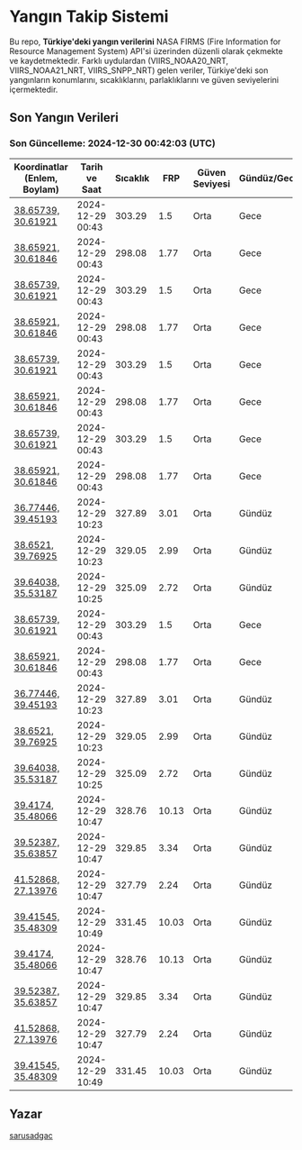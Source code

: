 # Yangın Takip Sistemi

Bu repo, **Türkiye'deki yangın verilerini** NASA FIRMS (Fire Information for Resource Management System) API'si üzerinden düzenli olarak çekmekte ve kaydetmektedir. Farklı uydulardan (VIIRS_NOAA20_NRT, VIIRS_NOAA21_NRT, VIIRS_SNPP_NRT) gelen veriler, Türkiye'deki son yangınların konumlarını, sıcaklıklarını, parlaklıklarını ve güven seviyelerini içermektedir.

## Son Yangın Verileri
### Son Güncelleme: 2024-12-30 00:42:03 (UTC)

| Koordinatlar (Enlem, Boylam) | Tarih ve Saat | Sıcaklık | FRP | Güven Seviyesi | Gündüz/Gece |
|-----------------------------|----------------|----------|-----|----------------|-------------|
| [38.65739, 30.61921](https://www.google.com/maps?q=38.65739,30.61921) | 2024-12-29 00:43 | 303.29 | 1.5 | Orta | Gece |
| [38.65921, 30.61846](https://www.google.com/maps?q=38.65921,30.61846) | 2024-12-29 00:43 | 298.08 | 1.77 | Orta | Gece |
| [38.65739, 30.61921](https://www.google.com/maps?q=38.65739,30.61921) | 2024-12-29 00:43 | 303.29 | 1.5 | Orta | Gece |
| [38.65921, 30.61846](https://www.google.com/maps?q=38.65921,30.61846) | 2024-12-29 00:43 | 298.08 | 1.77 | Orta | Gece |
| [38.65739, 30.61921](https://www.google.com/maps?q=38.65739,30.61921) | 2024-12-29 00:43 | 303.29 | 1.5 | Orta | Gece |
| [38.65921, 30.61846](https://www.google.com/maps?q=38.65921,30.61846) | 2024-12-29 00:43 | 298.08 | 1.77 | Orta | Gece |
| [38.65739, 30.61921](https://www.google.com/maps?q=38.65739,30.61921) | 2024-12-29 00:43 | 303.29 | 1.5 | Orta | Gece |
| [38.65921, 30.61846](https://www.google.com/maps?q=38.65921,30.61846) | 2024-12-29 00:43 | 298.08 | 1.77 | Orta | Gece |
| [36.77446, 39.45193](https://www.google.com/maps?q=36.77446,39.45193) | 2024-12-29 10:23 | 327.89 | 3.01 | Orta | Gündüz |
| [38.6521, 39.76925](https://www.google.com/maps?q=38.6521,39.76925) | 2024-12-29 10:23 | 329.05 | 2.99 | Orta | Gündüz |
| [39.64038, 35.53187](https://www.google.com/maps?q=39.64038,35.53187) | 2024-12-29 10:25 | 325.09 | 2.72 | Orta | Gündüz |
| [38.65739, 30.61921](https://www.google.com/maps?q=38.65739,30.61921) | 2024-12-29 00:43 | 303.29 | 1.5 | Orta | Gece |
| [38.65921, 30.61846](https://www.google.com/maps?q=38.65921,30.61846) | 2024-12-29 00:43 | 298.08 | 1.77 | Orta | Gece |
| [36.77446, 39.45193](https://www.google.com/maps?q=36.77446,39.45193) | 2024-12-29 10:23 | 327.89 | 3.01 | Orta | Gündüz |
| [38.6521, 39.76925](https://www.google.com/maps?q=38.6521,39.76925) | 2024-12-29 10:23 | 329.05 | 2.99 | Orta | Gündüz |
| [39.64038, 35.53187](https://www.google.com/maps?q=39.64038,35.53187) | 2024-12-29 10:25 | 325.09 | 2.72 | Orta | Gündüz |
| [39.4174, 35.48066](https://www.google.com/maps?q=39.4174,35.48066) | 2024-12-29 10:47 | 328.76 | 10.13 | Orta | Gündüz |
| [39.52387, 35.63857](https://www.google.com/maps?q=39.52387,35.63857) | 2024-12-29 10:47 | 329.85 | 3.34 | Orta | Gündüz |
| [41.52868, 27.13976](https://www.google.com/maps?q=41.52868,27.13976) | 2024-12-29 10:47 | 327.79 | 2.24 | Orta | Gündüz |
| [39.41545, 35.48309](https://www.google.com/maps?q=39.41545,35.48309) | 2024-12-29 10:49 | 331.45 | 10.03 | Orta | Gündüz |
| [39.4174, 35.48066](https://www.google.com/maps?q=39.4174,35.48066) | 2024-12-29 10:47 | 328.76 | 10.13 | Orta | Gündüz |
| [39.52387, 35.63857](https://www.google.com/maps?q=39.52387,35.63857) | 2024-12-29 10:47 | 329.85 | 3.34 | Orta | Gündüz |
| [41.52868, 27.13976](https://www.google.com/maps?q=41.52868,27.13976) | 2024-12-29 10:47 | 327.79 | 2.24 | Orta | Gündüz |
| [39.41545, 35.48309](https://www.google.com/maps?q=39.41545,35.48309) | 2024-12-29 10:49 | 331.45 | 10.03 | Orta | Gündüz |

## Yazar

[sarusadgac](https://x.com/sarusadgac)

